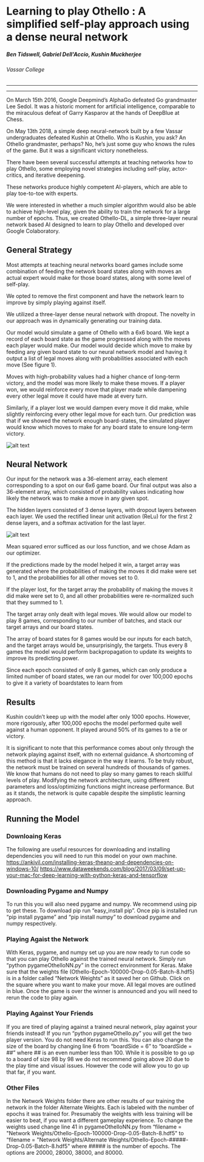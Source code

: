 # Learning to play Othello : A simplified self-play approach using a dense neural network
##### Ben Tidswell, Gabriel Dell'Accio, Kushin Muckherjee
###### Vassar College

-------------------
-------------------

On March 15th 2016, Google Deepmind’s AlphaGo defeated Go grandmaster Lee Sedol. It was a historic moment for artificial intelligence, comparable to the miraculous defeat of Garry Kasparov at the hands of DeepBlue at Chess.

On May 13th 2018, a simple deep neural-network built by a few Vassar undergraduates defeated Kushin at Othello. Who is Kushin, you ask? An Othello grandmaster, perhaps? No, he’s just some guy who knows the rules of the game. But it was a significant victory nonetheless.

There have been several successful attempts at teaching networks how to play Othello, some employing novel strategies including self-play, actor-critics, and iterative deepening.

These networks produce highly competent AI-players, which are able to play toe-to-toe with experts.

We were interested in whether a much simpler algorithm would also be able to achieve high-level play, given the ability to train the network for a large number of epochs. Thus, we created Othello-DL, a simple three-layer neural network based AI designed to learn to play Othello and developed over Google Colaboratory.

## General Strategy

Most attempts at teaching neural networks board games include some combination of feeding the network board states along with moves an actual expert would make for those board states, along with some level of self-play.

We opted to remove the first component and have the network learn to improve by simply playing against itself.
      
We utilized a three-layer dense neural network with dropout. The novelty in our approach was in dynamically generating our training data.

Our model would simulate a game of Othello with a 6x6 board. We kept a record of each board state as the game progressed along with the moves each player would make.
Our model would decide which move to make by feeding any given board state to our neural network model and having it output a list of legal moves along with probabilities associated with each move (See figure 1). 

Moves with high-probability values had a higher chance of long-term victory, and the model was more likely to make these moves. If a player won, we would reinforce every move that player made while dampening every other legal move it could have made at every turn. 

Similarly, if a player lost we would dampen every move it did make, while slightly reinforcing every other legal move for each turn. Our prediction was that if we showed the network enough board-states, the simulated player would know which moves to make for any board state to ensure long-term victory.

![alt text](./boardFigure.PNG)

## Neural Network

Our input for the network was a 36-element array, each element corresponding to a spot on our 6x6 game board. Our final output was also a 36-element array, which consisted of probability values indicating how likely the network was to make a move in any given spot.

The hidden layers consisted of 3 dense layers, with dropout layers between each layer. We used the rectified linear unit activation (ReLu) for the first 2 dense layers, and a softmax activation for the last layer.

![alt text](./neuralNetFig.PNG)

Mean squared error sufficed as our loss function, and we chose Adam as our optimizer. 


If the predictions made by the model helped it win, a target array was generated where the probabilities of making the moves it did make were set to 1, and the probabilities for all other moves set to 0.
     
If the player lost, for the target array the probability of making the moves it did make were set to 0, and all other probabilities were re-normalized such that they summed to 1.

The target array only dealt with legal moves.
We would allow our model to play 8 games, corresponding to our number of batches, and stack our target arrays and our board states.

The array of board states for 8 games would be our inputs for each batch, and the target arrays would be, unsurprisingly, the targets.
Thus every 8 games the model would perform backpropagation to update its weights to improve its predicting power.

Since each epoch consisted of only 8 games, which can only produce a limited number of board states, we ran our model for over 100,000 epochs to give it a variety of boardstates to learn from

## Results


Kushin couldn’t keep up with the model after only 1000 epochs.
However, more rigorously, after 100,000 epochs the model performed quite well against a human opponent. It played around 50% of its games to a tie or victory.

It is significant to note that this performance comes about only through the network playing against itself, with no external guidance. A shortcoming of this method is that it lacks elegance in the way it learns. To be truly robust, the network must be trained on several hundreds of thousands of games. We know that humans do not need to play so many games to reach skillful levels of play. Modifying the network architecture, using different parameters and loss/optimizing functions might increase performance. But as it stands, the network is quite capable despite the simplistic learning approach. 


## Running the Model

### Downloaing Keras

The following are useful resources for downloading and installing dependencies you will need to run this model on your own machine.
https://ankivil.com/installing-keras-theano-and-dependencies-on-windows-10/	https://www.dataweekends.com/blog/2017/03/09/set-up-your-mac-for-deep-learning-with-python-keras-and-tensorflow


### Downloading Pygame and Numpy

To run this you will also need pygame and numpy. We recommend using pip to get these. To download pip run “easy_install pip”. Once pip is installed run “pip install pygame” and “pip install numpy” to download pygame and numpy respectively. 

### Playing Agaist the Network

With Keras, pygame, and numpy set up you are now ready to run code so that you can play Othello against the trained neural network. Simply run “python pygameOthelloNN.py” in the correct environment for Keras. Make sure that the weights file (Othello-Epoch-100000-Drop-0.05-Batch-8.hdf5) is in a folder called “Network Weights” as it saved her on Github. Click on the square where you want to make your move. All legal moves are outlined in blue. Once the game is over the winner is announced and you will need to rerun the code to play again.

### Playing Against Your Friends

If you are tired of playing against a trained neural network, play against your friends instead! If you run “python pygameOthello.py” you will get the two player version. You do not need Keras to run this. You can also change the size of the board by changing line 6 from “boardSide = 6” to “boardSide = ##” where ## is an even number less than 100. While it is possible to go up to a board of size 98 by 98 we do not recommend going above 20 due to the play time and visual issues. However the code will allow you to go up that far, if you want. 

### Other Files

In the Network Weights folder there are other results of our training the network  in the folder Alternate Weights. Each is labeled with the number of epochs it was trained for. Presumably the weights with less training will be easier to beat, if you want a different gameplay experience. To change the weights used change line 41 in pygameOthelloNN.py from “filename = "Network Weights/Othello-Epoch-100000-Drop-0.05-Batch-8.hdf5" to “filename = "Network Weights/Alternate Weights/Othello-Epoch-#####-Drop-0.05-Batch-8.hdf5" where ##### is the number of epochs. The options are 20000, 28000, 38000, and 80000.